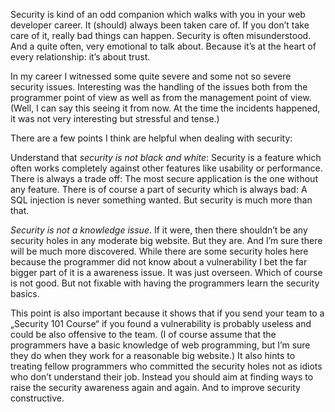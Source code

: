 Security is kind of an odd companion which walks with you in your web developer career. It (should) always been taken care of. If you don’t take care of it, really bad things can happen. Security is often misunderstood. And a quite often, very emotional to talk about. Because it’s at the heart of every relationship: it’s about trust.

In my career I witnessed some quite severe and some not so severe security issues. Interesting was the handling of the issues both from the programmer point of view as well as from the management point of view. (Well, I can say this seeing it from now. At the time the incidents happened, it was not very interesting but stressful and tense.)

There are a few points I think are helpful when dealing with security:

Understand that *security is not black and white*: Security is a feature which often works completely against other features like usability or performance. There is always a trade off: The most secure application is the one without any feature. There is of course a part of security which is always bad: A SQL injection is never something wanted. But security is much more than that.

*Security is not a knowledge issue*. If it were, then there shouldn’t be any security holes in any moderate big website. But they are. And I’m sure there will be much more discovered. While there are some security holes here because the programmer did not know about a vulnerability I bet the far bigger part of it is a awareness issue. It was just overseen. Which of course is not good. But not fixable with having the programmers learn the security basics.

This point is also important because it shows that if you send your team to a „Security 101 Course“ if you found a vulnerability is probably useless and could be also offensive to the team. (I of course assume that the programmers have a basic knowledge of web programming, but I’m sure they do when they work for a reasonable big website.) It also hints to treating fellow programmers who committed the security holes not as idiots who don’t understand their job. Instead you should aim at finding ways to raise the security awareness again and again. And to improve security constructive.



